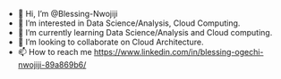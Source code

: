 - 👋 Hi, I’m @Blessing-Nwojiji
- 👀 I’m interested in Data Science/Analysis, Cloud Computing.
- 🌱 I’m currently learning Data Science/Analysis and Cloud computing.
- 💞️ I’m looking to collaborate on Cloud Architecture.
- 📫 How to reach me https://www.linkedin.com/in/blessing-ogechi-nwojiji-89a869b6/

<!---
Blessing-Nwojiji/Blessing-Nwojiji is a ✨ special ✨ repository because its `README.md` (this file) appears on your GitHub profile.
You can click the Preview link to take a look at your changes.
--->
